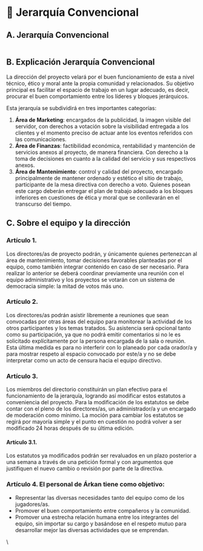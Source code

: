 # 📑 Jerarquía Convencional

## A. Jerarquía Convencional

<figure><img src="https://lh7-us.googleusercontent.com/bRw0gvcf8dLf2xEwz7H8qC_mUIl0XLJExjUvB7xO0_HW5RcczCURi6YUbivNePyTFvo5r1icEWztdn0ilDmCVbi0pvvJ81Wi_HHGXlB0HSHBrGaKAxh-L8XxwDhZALbqmTM8KWLYzTdoiu-u-7DYeg" alt=""><figcaption></figcaption></figure>

## B. Explicación Jerarquía Convencional

La dirección del proyecto velará por el buen funcionamiento de esta a nivel técnico, ético y moral ante la propia comunidad y relacionados. Su objetivo principal es facilitar el espacio de trabajo en un lugar adecuado, es decir, procurar el buen comportamiento entre los líderes y bloques jerárquicos.

Esta jerarquía se subdividirá en tres importantes categorías:

1. **Área de Marketing**: encargados de la publicidad, la imagen visible del servidor, con derechos a votación sobre la visibilidad entregada a los clientes y el momento preciso de actuar ante los eventos referidos con las comunicaciones.
2. **Área de Finanzas**: factibilidad económica, rentabilidad y mantención de servicios anexos al proyecto, de manera financiera. Con derecho a la toma de decisiones en cuanto a la calidad del servicio y sus respectivos anexos.
3. **Área de Mantenimiento**: control y calidad del proyecto, encargado principalmente de mantener ordenado y estético el sitio de trabajo, participante de la mesa directiva con derecho a voto. Quienes posean este cargo deberán entregar el plan de trabajo adecuado a los bloques inferiores en cuestiones de ética y moral que se conllevarán en el transcurso del tiempo.



## C. Sobre el equipo y la dirección

### Artículo 1.&#x20;

Los directores/as de proyecto podrán, y únicamente quienes pertenezcan al área de mantenimiento, tomar decisiones favorables planteadas por el equipo, como también integrar contenido en caso de ser necesario. Para realizar lo anterior se deberá coordinar previamente una reunión con el equipo administrativo y los proyectos se votarán con un sistema de democracia simple: la mitad de votos más uno.

### Artículo 2.&#x20;

Los directores/as podrán asistir libremente a reuniones que sean convocadas por otras áreas del equipo para monitorear la actividad de los otros participantes y los temas tratados. Su asistencia será opcional tanto como su participación, ya que no podrá emitir comentarios si no le es solicitado explícitamente por la persona encargada de la sala o reunión. Esta última medida es para no interferir con lo planeado por cada orador/a y para mostrar respeto al espacio convocado por este/a y no se debe interpretar como un acto de censura hacia el equipo directivo.

### Artículo 3.&#x20;

Los miembros del directorio constituirán un plan efectivo para el funcionamiento de la jerarquía, logrando así modificar estos estatutos a conveniencia del proyecto. Para la modificación de los estatutos se debe contar con el pleno de los directores/as, un administrador/a y un encargado de moderación como mínimo. La moción para cambiar los estatutos se regirá por mayoría simple y el punto en cuestión no podrá volver a ser modificado 24 horas después de su última edición.

#### Artículo 3.1.

Los estatutos ya modificados podrán ser revaluados en un plazo posterior a una semana a través de una petición formal y con argumentos que justifiquen el nuevo cambio o revisión por parte de la directiva.

### Artículo 4. El personal de Árkan tiene como objetivo:

* Representar las diversas necesidades tanto del equipo como de los jugadores/as.
* Promover el buen comportamiento entre compañeros y la comunidad.
* Promover una estrecha relación humana entre los integrantes del equipo, sin importar su cargo y basándose en el respeto mutuo para desarrollar mejor las diversas actividades que se emprendan.

\

